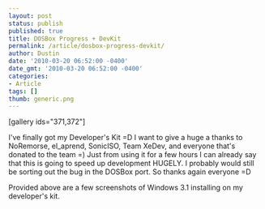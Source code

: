 ```yaml
---
layout: post
status: publish
published: true
title: DOSBox Progress + DevKit
permalink: /article/dosbox-progress-devkit/
author: Dustin
date: '2010-03-20 06:52:00 -0400'
date_gmt: '2010-03-20 06:52:00 -0400'
categories:
- Article
tags: []
thumb: generic.png
---
```

[gallery ids="371,372"]

I've finally got my Developer's Kit =D I want to give a huge a thanks to
NoRemorse, el_aprend, SonicISO, Team XeDev, and everyone that's donated to the
team =) Just from using it for a few hours I can already say that this is going
to speed up development HUGELY. I probably would still be sorting out the bug in
the DOSBox port. So thanks again everyone =D

Provided above are a few screenshots of Windows 3.1 installing on my developer's
kit.
